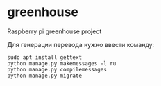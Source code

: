 # greenhouse
Raspberry pi greenhouse project

Для генерации перевода нужно ввести команду:
```code
sudo apt install gettext
python manage.py makemessages -l ru
python manage.py compilemessages
python manage.py migrate
``` 

